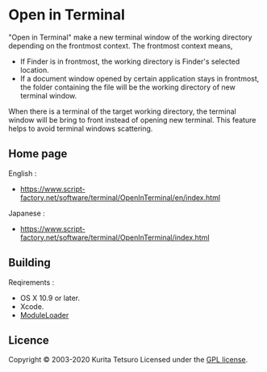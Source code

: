 Open in Terminal
================
"Open in Terminal" make a new terminal window of the working directory depending on the frontmost context. The frontmost context means,

- If Finder is in frontmost, the working directory is Finder's selected location.
- If a document window opened by certain application stays in frontmost, the folder containing the file will be the working directory of new terminal window.

When there is a terminal of the target working directory, the terminal window will be bring to front instead of opening new terminal. This feature helps to avoid terminal windows scattering.

## Home page
English :
* https://www.script-factory.net/software/terminal/OpenInTerminal/en/index.html

Japanese :
* https://www.script-factory.net/software/terminal/OpenInTerminal/index.html

## Building
Reqirements :
* OS X 10.9 or later.
* Xcode.
* [ModuleLoader]

[ModuleLoader]: https://www.script-factory.net/XModules/ModuleLoader/en/index.html

## Licence

Copyright &copy; 2003-2020 Kurita Tetsuro
Licensed under the [GPL license][GPL].
 
[GPL]: http://www.gnu.org/licenses/gpl.html

